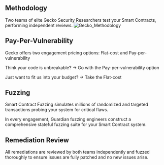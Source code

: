 
## Methodology
Two teams of elite Gecko Security Researchers test your Smart Contracts, performing independent reviews.
![Gecko_Methodology](https://github.com/Gecko-Security/audits/assets/22000925/aab80640-a28a-4ee3-9735-190fa4121efc)


## Pay-Per-Vulnerability
Gecko offers two engagement pricing options: Flat-cost and Pay-per-vulnerability

Think your code is unbreakable?
→ Go with the Pay-per-vulnerability option

Just want to fit us into your budget?
→ Take the Flat-cost

## Fuzzing
Smart Contract Fuzzing simulates millions of randomized and targeted transactions probing your system for critical flaws. 

In every engagement, Guardian fuzzing engineers construct a comprehensive stateful fuzzing suite for your Smart Contract system.

## Remediation Review
All remediations are reviewed by both teams independently and fuzzed thoroughly to ensure issues are fully patched and no new issues arise.
